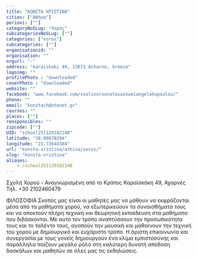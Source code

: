 ```yaml
---
title: "ΚΩΝΣΤΑ ΧΡΙΣΤΙΝΑ"
cities: ["Αθήνα"]
perioxi: [""]
categoryNoSLug: "Χορός"
subcategoriesNoSLug: [""]
categories: ["xoros"]
subcategories: [""]
organisationid: ""
organisation: ""
orgurl: "-"
address: "karaiskaki 49, 13671 Acharne, Greece"
logoimg: ""
profilePhoto : "downloaded"
coverPhoto : "downloaded"
website: ""
facebook: "www.facebook.com/sxolixorounatasazoumiangelakopoulou/"
phone: ""
email: "konstach@otenet.gr"
courses: ""
places: [""]
rensponsibles: ""
zipcode: [""]
UID: "school251120182148"
latitude: "38.08878294"
longitude: "23.73644384"
url: "konsta-xristina/athina/xoros/"
slug: "konsta-xristina"
aliases:
    - /school251120182148
---
```



Σχολή Χορού - Αναγνωρισμένη από το Κράτος Καραϊσκάκη 49, Αχαρνές Τηλ. +30 2102460479

ΦΙΛΟΣΟΦΙΑ Σκοπός μας είναι οι μαθητές μας να μάθουν να εκφράζονται μέσα από τα μαθήματα χορού, να εξωτερικεύουν τα συναισθήματα τους και να αποκτούν πλήρη τεχνική και θεωρητική εκπαίδευση στα μαθήματα που διδάσκονται. Με αυτό τον τρόπο αναπτύσσουν την προσωπικότητα τους και το ταλέντο τους, αγαπούν την μουσική και μαθαίνουν την τεχνική του χορού με δημιουργικό και ευχάριστο τρόπο. Η άριστη επικοινωνία και συνεργασία με τους γονείς δημιουργούν ένα κλίμα εμπιστοσύνης και παράλληλα παίζουν μεγάλο ρόλο στη καλύτερη δυνατή απόδοση δασκάλων και μαθητών σε όλες μας τις εκδηλώσεις.